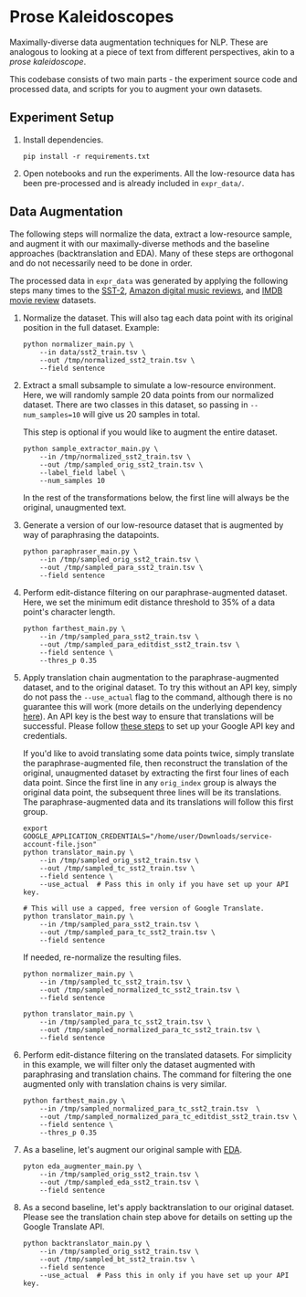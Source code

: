# Prose Kaleidoscopes

Maximally-diverse data augmentation techniques for NLP. These are analogous to looking at a piece of text from different perspectives, akin to a *prose kaleidoscope*.

This codebase consists of two main parts - the experiment source code and processed data, and scripts for you to augment your own datasets.

## Experiment Setup
1. Install dependencies.
    ```
    pip install -r requirements.txt
    ```
2. Open notebooks and run the experiments. All the low-resource data has been pre-processed and is already included in `expr_data/`.


## Data Augmentation
The following steps will normalize the data, extract a low-resource sample, and
augment it with our maximally-diverse methods and the baseline approaches (backtranslation and EDA).
Many of these steps are orthogonal and do not necessarily need to be done in order.

The processed data in `expr_data` was generated by applying the following
steps many times to the [SST-2](https://dl.fbaipublicfiles.com/glue/data/SST-2.zip),
[Amazon digital music reviews](https://jmcauley.ucsd.edu/data/amazon/), and
[IMDB movie review](https://ai.stanford.edu/~amaas/data/sentiment/) datasets.

1. Normalize the dataset. This will also tag each data point with its original
   position in the full dataset. Example:
   ```
   python normalizer_main.py \
       --in data/sst2_train.tsv \
       --out /tmp/normalized_sst2_train.tsv \
       --field sentence
   ```

2. Extract a small subsample to simulate a low-resource environment. Here, we will
   randomly sample 20 data points from our normalized dataset. There are two classes
   in this dataset, so passing in `--num_samples=10` will give us 20 samples in total.

   This step is optional if you would like to augment the entire dataset.
   ```
   python sample_extractor_main.py \
       --in /tmp/normalized_sst2_train.tsv \
       --out /tmp/sampled_orig_sst2_train.tsv \
       --label_field label \
       --num_samples 10
   ```

   In the rest of the transformations below, the first line will always be the
   original, unaugmented text.

3. Generate a version of our low-resource dataset that is augmented by way of paraphrasing the datapoints.
   ```
   python paraphraser_main.py \
       --in /tmp/sampled_orig_sst2_train.tsv \
       --out /tmp/sampled_para_sst2_train.tsv \
       --field sentence
   ```

4. Perform edit-distance filtering on our paraphrase-augmented dataset.
   Here, we set the minimum edit distance threshold to 35% of a data point's
   character length.
   ```
   python farthest_main.py \
       --in /tmp/sampled_para_sst2_train.tsv \
       --out /tmp/sampled_para_editdist_sst2_train.tsv \
       --field sentence \
       --thres_p 0.35
   ```

5. Apply translation chain augmentation to the paraphrase-augmented dataset, and to the original dataset.
   To try this without an API key, simply do not pass the `--use_actual` flag to the command, although
   there is no guarantee this will work (more details on the underlying dependency [here](https://pypi.org/project/googletrans/)).
   An API key is the best way to ensure that translations will be successful. Please follow
   [these steps](https://cloud.google.com/translate/docs/setup) to set up your Google API
   key and credentials.

   If you'd like to avoid translating some data points twice, simply translate the
   paraphrase-augmented file, then reconstruct the translation of the original, unaugmented dataset
   by extracting the first four lines of each data point. Since the first line in any `orig_index`
   group is always the original data point, the subsequent three lines will be its translations.
   The paraphrase-augmented data and its translations will follow this first group.
   ```
   export GOOGLE_APPLICATION_CREDENTIALS="/home/user/Downloads/service-account-file.json"
   python translator_main.py \
       --in /tmp/sampled_orig_sst2_train.tsv \
       --out /tmp/sampled_tc_sst2_train.tsv \
       --field sentence \
       --use_actual  # Pass this in only if you have set up your API key.

   # This will use a capped, free version of Google Translate.
   python translator_main.py \
       --in /tmp/sampled_para_sst2_train.tsv \
       --out /tmp/sampled_para_tc_sst2_train.tsv \
       --field sentence
   ```

   If needed, re-normalize the resulting files.

   ```
   python normalizer_main.py \
       --in /tmp/sampled_tc_sst2_train.tsv \
       --out /tmp/sampled_normalized_tc_sst2_train.tsv \
       --field sentence

   python translator_main.py \
       --in /tmp/sampled_para_tc_sst2_train.tsv \
       --out /tmp/sampled_normalized_para_tc_sst2_train.tsv \
       --field sentence
   ```

6. Perform edit-distance filtering on the translated datasets. For simplicity
   in this example, we will filter only the dataset augmented with paraphrasing
   and translation chains. The command for filtering the one augmented only with
   translation chains is very similar.
   ```
   python farthest_main.py \
       --in /tmp/sampled_normalized_para_tc_sst2_train.tsv  \
       --out /tmp/sampled_normalized_para_tc_editdist_sst2_train.tsv \
       --field sentence \
       --thres_p 0.35
   ```

7. As a baseline, let's augment our original sample with [EDA](https://github.com/jasonwei20/eda_nlp).
   ```
   pyton eda_augmenter_main.py \
       --in /tmp/sampled_orig_sst2_train.tsv \
       --out /tmp/sampled_eda_sst2_train.tsv \
       --field sentence
   ```

8. As a second baseline, let's apply backtranslation to our original dataset. Please see
   the translation chain step above for details on setting up the Google Translate API.
   ```
   python backtranslator_main.py \
       --in /tmp/sampled_orig_sst2_train.tsv \
       --out /tmp/sampled_bt_sst2_train.tsv \
       --field sentence
       --use_actual  # Pass this in only if you have set up your API key.
   ```
